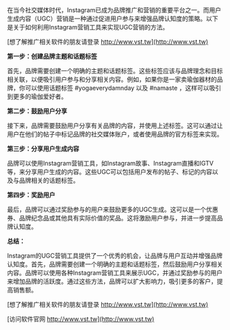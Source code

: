 在当今社交媒体时代，Instagram已成为品牌推广和营销的重要平台之一。而用户生成内容（UGC）营销是一种通过促进用户参与来增强品牌认知度的策略。以下是关于如何利用Instagram营销工具来实现UGC营销的方法。

[想了解推广相关软件的朋友请登录 http://www.vst.tw](http://www.vst.tw)

**第一步：创建品牌主题和话题标签**

首先，品牌需要创建一个明确的主题和话题标签。这些标签应该与品牌理念和目标相关联，以便吸引用户参与和分享相关内容。例如，如果你是一家卖瑜伽器材的品牌，你可以使用话题标签 #yogaeverydamnday 以及 #namaste ，这样可以吸引到更多的瑜伽爱好者。

**第二步：鼓励用户分享**

接下来，品牌需要鼓励用户分享有关品牌的内容，并使用上述标签。这可以通过让用户在他们的帖子中标记品牌的社交媒体账户，或者使用品牌的官方标签来实现。

**第三步：分享用户生成内容**

品牌可以使用Instagram营销工具，如Instagram故事、Instagram直播和IGTV等，来分享用户生成的内容。这些UGC可以包括用户发布的帖子、标记的内容以及与品牌相关的话题标签。

**第四步：奖励用户**

最后，品牌可以通过奖励参与的用户来鼓励更多的UGC生成。这可以是一个优惠券、品牌纪念品或其他具有实际价值的奖品。这将激励用户参与，并进一步提高品牌认知度。

**总结：**

Instagram的UGC营销工具提供了一个优秀的机会，让品牌与用户互动并增强品牌认知度。首先，品牌需要创建一个明确的主题和话题标签，然后鼓励用户分享相关内容。品牌可以使用各种Instagram营销工具来展示UGC，并通过奖励参与的用户来增加品牌的活跃度。通过这些方法，品牌可以扩大影响力，吸引更多的客户，提高销售额。

[想了解推广相关软件的朋友请登录 http://www.vst.tw](http://www.vst.tw)


[访问软件官网 http://www.vst.tw](http://www.vst.tw)
